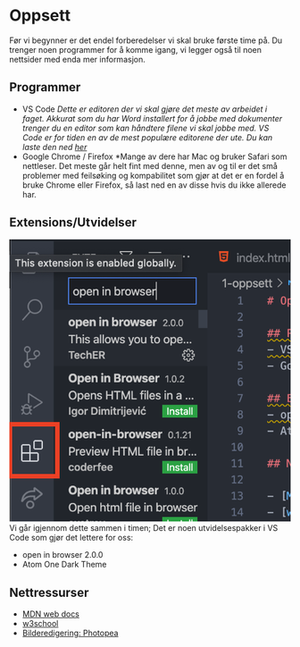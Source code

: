# Oppsett

Før vi begynner er det endel forberedelser vi skal bruke første time på. Du trenger noen programmer for å komme igang, vi legger også til noen nettsider med enda mer informasjon.

## Programmer
- VS Code
*Dette er editoren der vi skal gjøre det meste av arbeidet i faget. Akkurat som du har Word installert for å jobbe med dokumenter trenger du en editor som kan håndtere filene vi skal jobbe med. VS Code er for tiden en av de mest populære editorene der ute. Du kan laste den ned [her](https://code.visualstudio.com/)*
- Google Chrome / Firefox
*Mange av dere har Mac og bruker Safari som nettleser. Det meste går helt fint med denne, men av og til er det små problemer med feilsøking og kompabilitet som gjør at det er en fordel å bruke Chrome eller Firefox, så last ned en av disse hvis du ikke allerede har.

## Extensions/Utvidelser

![extensions i VS Code](extensions.png ':size=200')
Vi går igjennom dette sammen i timen; Det er noen utvidelsespakker i VS Code som gjør det lettere for oss:
- open in browser 2.0.0
- Atom One Dark Theme

## Nettressurser

- [MDN web docs](https://developer.mozilla.org/en-US/)
- [w3school](https://www.w3schools.com/)
- [Bilderedigering: Photopea](https://www.photopea.com/)
